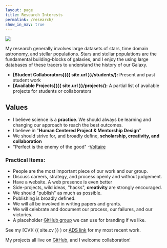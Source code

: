 ```yaml
---
layout: page
title: Research Interests
permalink: /research/
show_in_nav: true
---
```


<img src="{{ site.url }}/assets/gp_lightcurve1.png" >


My research generally involves large datasets of stars, time domain astronomy, and stellar populations.
Stars and stellar populations are the fundamental building-blocks of galaxies, and I enjoy the using large databases of these tracers to understand the history of our Galaxy.

- **[Student Collaborators]({{ site.url }}/students/):** Present and past student work
- **[Available Projects]({{ site.url }}/projects/):** A partial list of available projects for students or collaborators

## Values

- I believe science is a **practice**. We should always be learning and changing our approach to reach the best outcomes.
- I believe in "**Human Centered Project & Mentorship Design**"
- We should strive for, and broadly define, **scholarship, creativity, and collaboration**
- "Perfect is the enemy of the good" -[Voltaire](https://en.wikipedia.org/wiki/Perfect_is_the_enemy_of_good)


### Practical Items:

- People are the most important piece of our work and our group.
- Discuss careers, strategy, and process openly and without judgement.
- Have a website. A web presence is even better
- Side-projects, wild ideas, "hacks", **creativity** are strongly encouraged.
- We should "publish" as much as possible.
- Publishing is broadly defined.
- We will all be involved in writing papers and grants.
- We will celebrate and document our process, our failures, and our victories.
- A placeholder [GitHub group](https://github.com/TheAstroFactory) we can use for branding if we like.


See my [CV]( {{ site.cv }} ) or [ADS link](http://adsabs.harvard.edu/cgi-bin/nph-abs_connect?return_req=no_params&author=Davenport,%20James%20R.%20A.&db_key=AST) for my most recent work.

My projects all live on [GitHub](https://github.com/jradavenport), and I welcome collaboration!

